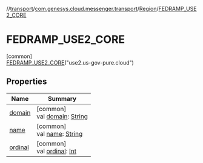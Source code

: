 //[transport](../../../../index.md)/[com.genesys.cloud.messenger.transport](../../index.md)/[Region](../index.md)/[FEDRAMP_USE2_CORE](index.md)

# FEDRAMP_USE2_CORE

[common]\
[FEDRAMP_USE2_CORE](index.md)("use2.us-gov-pure.cloud")

## Properties

| Name | Summary |
|---|---|
| [domain](../domain.md) | [common]<br>val [domain](../domain.md): [String](https://kotlinlang.org/api/latest/jvm/stdlib/kotlin/-string/index.html) |
| [name](../-p-r-o-d/index.md#-372974862%2FProperties%2F1011328436) | [common]<br>val [name](../-p-r-o-d/index.md#-372974862%2FProperties%2F1011328436): [String](https://kotlinlang.org/api/latest/jvm/stdlib/kotlin/-string/index.html) |
| [ordinal](../-p-r-o-d/index.md#-739389684%2FProperties%2F1011328436) | [common]<br>val [ordinal](../-p-r-o-d/index.md#-739389684%2FProperties%2F1011328436): [Int](https://kotlinlang.org/api/latest/jvm/stdlib/kotlin/-int/index.html) |
